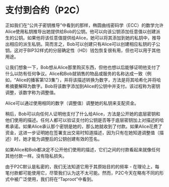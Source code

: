 # 支付到合约（P2C）

正如我们在“公共子密钥推导”中看到的那样，椭圆曲线密码学（ECC）的数学允许Alice使用私钥推导出她提供给Bob的公钥。他可以向该公钥添加任意值以创建派生的公钥。如果他将该任意值提供给Alice，她可以将其添加到她的私钥中，推导出相应的派生私钥。简而言之，Bob可以创建只有Alice可以创建相应私钥的子公钥。这对于BIP32样式的分层确定性（HD）钱包恢复很有用，但也可以用于其他用途。&#x20;

让我们想象一下，Bob想从Alice那里购买东西，但他也想以后能够证明他支付了什么以防有任何争议。Alice和Bob就销售的物品或服务的名称达成一致（例如，“Alice的播客第123集”），并将该描述转换为数字，方法是将其哈希化并将哈希摘要解释为数字。Bob将该数字添加到Alice的公钥中并支付。该过程称为密钥调整，该数字称为调整值。

Alice可以通过使用相同的数字（调整值）调整她的私钥来支配资金。&#x20;

稍后，Bob可以向任何人证明他支付了什么给Alice，方法是公开她的底层密钥和他们使用的描述。任何人都可以验证支付的公钥是否等于底层密钥加上对描述的哈希承诺。如果Alice承认那个密钥是她的，那么她就收到了付款。如果Alice花费了资金，这进一步证明她在签署支出交易时知道描述，因为只有在她知道调整值（描述）时，她才能为调整后的公钥创建有效的签名。

如果Alice和Bob都决定不公开他们使用的描述，它们之间的付款看起来就像任何其他付款一样。没有隐私损失。

由于P2C默认是私密的，我们无法知道它用于其原始目的的频率 - 在理论上，每笔付款都可能使用它，尽管我们认为这不太可能。然而，P2C今天在略有不同的形式中被广泛使用，我们将在“Taproot”中看到。
